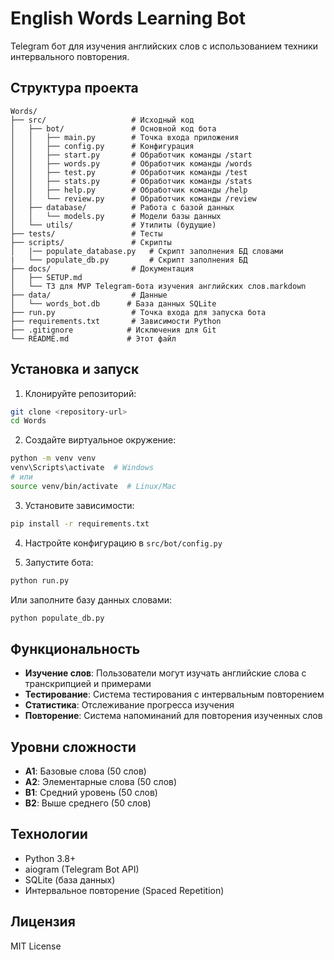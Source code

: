 # English Words Learning Bot

Telegram бот для изучения английских слов с использованием техники интервального повторения.

## Структура проекта

```
Words/
├── src/                   # Исходный код
│   ├── bot/               # Основной код бота
│   │   ├── main.py        # Точка входа приложения
│   │   ├── config.py      # Конфигурация
│   │   ├── start.py       # Обработчик команды /start
│   │   ├── words.py       # Обработчик команды /words
│   │   ├── test.py        # Обработчик команды /test
│   │   ├── stats.py       # Обработчик команды /stats
│   │   ├── help.py        # Обработчик команды /help
│   │   └── review.py      # Обработчик команды /review
│   ├── database/          # Работа с базой данных
│   │   └── models.py      # Модели базы данных
│   └── utils/             # Утилиты (будущие)
├── tests/                 # Тесты
├── scripts/               # Скрипты
│   |── populate_database.py   # Скрипт заполнения БД словами
|   └── populate_db.py         # Скрипт заполнения БД
├── docs/                  # Документация
│   ├── SETUP.md
│   └── ТЗ для MVP Telegram-бота изучения английских слов.markdown
├── data/                  # Данные
│   └── words_bot.db      # База данных SQLite
├── run.py                 # Точка входа для запуска бота
├── requirements.txt       # Зависимости Python
├── .gitignore            # Исключения для Git
└── README.md             # Этот файл
```

## Установка и запуск

1. Клонируйте репозиторий:
```bash
git clone <repository-url>
cd Words
```

2. Создайте виртуальное окружение:
```bash
python -m venv venv
venv\Scripts\activate  # Windows
# или
source venv/bin/activate  # Linux/Mac
```

3. Установите зависимости:
```bash
pip install -r requirements.txt
```

4. Настройте конфигурацию в `src/bot/config.py`

5. Запустите бота:
```bash
python run.py
```

Или заполните базу данных словами:
```bash
python populate_db.py
```

## Функциональность

- **Изучение слов**: Пользователи могут изучать английские слова с транскрипцией и примерами
- **Тестирование**: Система тестирования с интервальным повторением
- **Статистика**: Отслеживание прогресса изучения
- **Повторение**: Система напоминаний для повторения изученных слов

## Уровни сложности

- **A1**: Базовые слова (50 слов)
- **A2**: Элементарные слова (50 слов)
- **B1**: Средний уровень (50 слов)
- **B2**: Выше среднего (50 слов)

## Технологии

- Python 3.8+
- aiogram (Telegram Bot API)
- SQLite (база данных)
- Интервальное повторение (Spaced Repetition)

## Лицензия

MIT License 